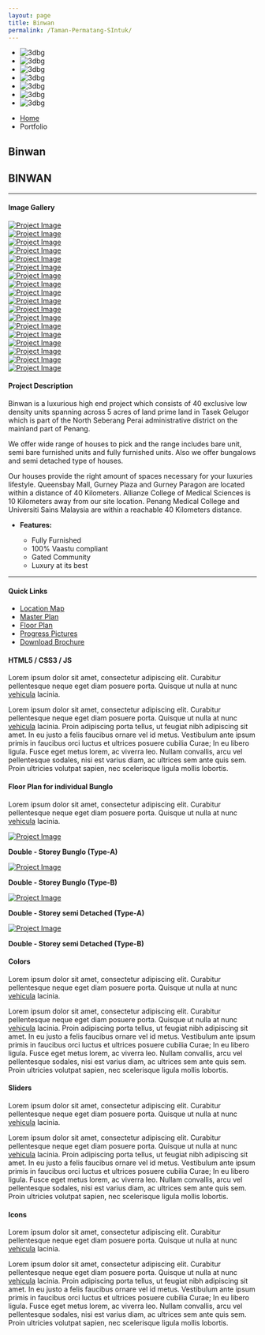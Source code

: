 ```yaml
---
layout: page
title: Binwan
permalink: /Taman-Permatang-SIntuk/
---
```


<article class="boxedcontainer">
   <!--
      #################################
       - THEMEPUNCH BANNER -
      #################################
      -->
   <div class="tp-banner-container">
      <div class="tp-banner" >
         <ul>
            <!-- SLIDE  -->
            <li data-transition="slideup" data-slotamount="7" data-masterspeed="1000" data-thumb="{{ site.baseurl }}/asset/images/slider-images/binwan-2.jpg"  data-saveperformance="on"  data-title="Parallax 3D">
               <!-- MAIN IMAGE -->
               <img src="{{ site.baseurl }}/asset/images/binwan/dummy.png"  alt="3dbg" data-lazyload="{{ site.baseurl }}/asset/images/slider-images/binwan-2.jpg" data-bgposition="center top" data-bgfit="contain" data-bgrepeat="no-repeat">
            </li>
            <!-- SLIDE  -->
            <li data-transition="slideup" data-slotamount="7" data-masterspeed="1000" data-thumb="{{ site.baseurl }}/asset/images/slider-images/binwan-1.jpg"  data-saveperformance="on"  data-title="Parallax 3D">
               <!-- MAIN IMAGE -->
               <img src="{{ site.baseurl }}/asset/images/binwan/dummy.png"  alt="3dbg" data-lazyload="{{ site.baseurl }}/asset/images/binwan/invest-in-malaysia.jpg" data-bgposition="center top" data-bgfit="contain" data-bgrepeat="no-repeat">
            </li>
            <!-- SLIDE  -->   
            <!-- SLIDE  -->
            <li data-transition="slideup" data-slotamount="7" data-masterspeed="1000" data-thumb="{{ site.baseurl }}/asset/images/slider-images/binwan-1.jpg"  data-saveperformance="on"  data-title="Parallax 3D">
               <!-- MAIN IMAGE -->
               <img src="{{ site.baseurl }}/asset/images/binwan/dummy.png"  alt="3dbg" data-lazyload="{{ site.baseurl }}/asset/images/binwan/bunglo_type_a.jpg" data-bgposition="center top" data-bgfit="contain" data-bgrepeat="no-repeat">
            </li>
            <!-- SLIDE  -->
            <li data-transition="slideup" data-slotamount="7" data-masterspeed="1000" data-thumb="{{ site.baseurl }}/asset/images/binwan/bunglo_type_a.jpg"  data-saveperformance="on"  data-title="Parallax 3D">
               <!-- MAIN IMAGE -->
               <img src="{{ site.baseurl }}/asset/images/binwan/dummy.png"  alt="3dbg" data-lazyload="{{ site.baseurl }}/asset/images/binwan/all.jpg" data-bgposition="center top" data-bgfit="contain" data-bgrepeat="no-repeat">
            </li>
            <!-- SLIDE  -->
            <li data-transition="slideup" data-slotamount="7" data-masterspeed="1000" data-thumb="{{ site.baseurl }}/asset/images/binwan/bunglo_type_a.jpg"  data-saveperformance="on"  data-title="Parallax 3D">
               <!-- MAIN IMAGE -->
               <img src="{{ site.baseurl }}/asset/images/binwan/dummy.png"  alt="3dbg" data-lazyload="{{ site.baseurl }}/asset/images/binwan/double_story_type_b.jpg" data-bgposition="center top" data-bgfit="contain" data-bgrepeat="no-repeat">
            </li>
            <!-- SLIDE  -->
            <li data-transition="slideup" data-slotamount="7" data-masterspeed="1000" data-thumb="{{ site.baseurl }}/asset/images/binwan/semi_detached_type_b.jpg"  data-saveperformance="on"  data-title="Parallax 3D">
               <!-- MAIN IMAGE -->
               <img src="{{ site.baseurl }}/asset/images/binwan/dummy.png"  alt="3dbg" data-lazyload="{{ site.baseurl }}/asset/images/binwan/semi_detached_type_a.jpg" data-bgposition="center top" data-bgfit="contain" data-bgrepeat="no-repeat">
            </li>
            <!-- SLIDE  -->
            <li data-transition="slideup" data-slotamount="7" data-masterspeed="1000" data-thumb="{{ site.baseurl }}/asset/images/slider-images/binwan-2.jpg"  data-saveperformance="on"  data-title="Parallax 3D">
               <!-- MAIN IMAGE -->
               <img src="{{ site.baseurl }}/asset/images/binwan/dummy.png"  alt="3dbg" data-lazyload="{{ site.baseurl }}/asset/images/binwan/semi_detached_type_b.jpg" data-bgposition="center top" data-bgfit="contain" data-bgrepeat="no-repeat">
            </li>
         </ul>
         <div class="tp-bannertimer"></div>
      </div>
   </div>
</article>
<section class="page-header">
   <div class="container">
      <div class="row">
         <div class="col-md-12">
            <ul class="breadcrumb">
               <li><a href="#">Home</a></li>
               <li class="active">Portfolio</li>
            </ul>
         </div>
      </div>
      <div class="row">
         <div class="col-md-12">
            <h1>Binwan</h1>
         </div>
      </div>
   </div>
</section>
<div class="container">
<div class="row">
   <div class="col-md-12">
      <div class="portfolio-title">
         <div class="row">
            <div class="portfolio-nav-all col-md-1">
               <a href='{{ site.baseurl }}portfolio' data-tooltip data-original-title="Back to Projects Page"><i class="fa fa-th"></i></a>
            </div>
            <div class="col-md-10 center">
               <h2 class="mb-none heading-primary"><strong>BINWAN</strong></h2>
            </div>
         </div>
      </div>
      <hr class="tall">
   </div>
</div>
<div class="row">
   <div class="col-md-4">
      <h4 class="center heading-primary">Image Gallery</h4>
      <div class="lightbox" data-plugin-options='{"delegate": "a", "type": "image", "gallery": {"enabled": true}, "mainClass": "mfp-with-zoom", "zoom": {"enabled": true, "duration": 300}}'>
         <div class="owl-carousel stage-margin" data-plugin-options='{"items": 1, "margin": 10, "loop": false, "nav": true, "dots": false, "stagePadding": 40}'>
            <div>
               <a class="img-thumbnail img-thumbnail-hover-icon mb-xs mr-xs" href="{{ site.baseurl }}/asset/images/binwan/house1.jpg">
               <img class="img-responsive" src="{{ site.baseurl }}/asset/images/binwan/house1.jpg" alt="Project Image">
               </a>
            </div>
            <div>
               <a class="img-thumbnail img-thumbnail-hover-icon mb-xs mr-xs" href="{{ site.baseurl }}/asset/images/binwan/house2.jpg">
               <img class="img-responsive" src="{{ site.baseurl }}/asset/images/binwan/house2.jpg" alt="Project Image">
               </a>
            </div>
            <div>
               <a class="img-thumbnail img-thumbnail-hover-icon mb-xs mr-xs" href="{{ site.baseurl }}/asset/images/binwan/house3.jpg">
               <img class="img-responsive" src="{{ site.baseurl }}/asset/images/binwan/house3.jpg" alt="Project Image">
               </a>
            </div>
            <div>
               <a class="img-thumbnail img-thumbnail-hover-icon mb-xs mr-xs" href="{{ site.baseurl }}/asset/images/binwan/house4.jpg">
               <img class="img-responsive" src="{{ site.baseurl }}/asset/images/binwan/house4.jpg" alt="Project Image">
               </a>
            </div>
            <div>
               <a class="img-thumbnail img-thumbnail-hover-icon mb-xs mr-xs" href="{{ site.baseurl }}/asset/images/binwan/house5.jpg">
               <img class="img-responsive" src="{{ site.baseurl }}/asset/images/binwan/house5.jpg" alt="Project Image">
               </a>
            </div>
            <div>
               <a class="img-thumbnail img-thumbnail-hover-icon mb-xs mr-xs" href="{{ site.baseurl }}/asset/images/binwan/house6.jpg">
               <img class="img-responsive" src="{{ site.baseurl }}/asset/images/binwan/house6.jpg" alt="Project Image">
               </a>
            </div>
            <div>
               <a class="img-thumbnail img-thumbnail-hover-icon mb-xs mr-xs" href="{{ site.baseurl }}/asset/images/binwan/house7.jpg">
               <img class="img-responsive" src="{{ site.baseurl }}/asset/images/binwan/house7.jpg" alt="Project Image">
               </a>
            </div>
            <div>
               <a class="img-thumbnail img-thumbnail-hover-icon mb-xs mr-xs" href="{{ site.baseurl }}/asset/images/binwan/house8.jpg">
               <img class="img-responsive" src="{{ site.baseurl }}/asset/images/binwan/house8.jpg" alt="Project Image">
               </a>
            </div>
            <div>
               <a class="img-thumbnail img-thumbnail-hover-icon mb-xs mr-xs" href="{{ site.baseurl }}/asset/images/binwan/house9.jpg">
               <img class="img-responsive" src="{{ site.baseurl }}/asset/images/binwan/house9.jpg" alt="Project Image">
               </a>
            </div>
            <div>
               <a class="img-thumbnail img-thumbnail-hover-icon mb-xs mr-xs" href="{{ site.baseurl }}/asset/images/binwan/house10.jpg">
               <img class="img-responsive" src="{{ site.baseurl }}/asset/images/binwan/house10.jpg" alt="Project Image">
               </a>
            </div>
            <div>
               <a class="img-thumbnail img-thumbnail-hover-icon mb-xs mr-xs" href="{{ site.baseurl }}/asset/images/binwan/house11.jpg">
               <img class="img-responsive" src="{{ site.baseurl }}/asset/images/binwan/house11.jpg" alt="Project Image">
               </a>
            </div>
            <div>
               <a class="img-thumbnail img-thumbnail-hover-icon mb-xs mr-xs" href="{{ site.baseurl }}/asset/images/binwan/house12.jpg">
               <img class="img-responsive" src="{{ site.baseurl }}/asset/images/binwan/house12.jpg" alt="Project Image">
               </a>
            </div>
            <div>
               <a class="img-thumbnail img-thumbnail-hover-icon mb-xs mr-xs" href="{{ site.baseurl }}/asset/images/binwan/house13.jpg">
               <img class="img-responsive" src="{{ site.baseurl }}/asset/images/binwan/house13.jpg" alt="Project Image">
               </a>
            </div>
            <div>
               <a class="img-thumbnail img-thumbnail-hover-icon mb-xs mr-xs" href="{{ site.baseurl }}/asset/images/binwan/house14.jpg">
               <img class="img-responsive" src="{{ site.baseurl }}/asset/images/binwan/house14.jpg" alt="Project Image">
               </a>
            </div>
            <div>
               <a class="img-thumbnail img-thumbnail-hover-icon mb-xs mr-xs" href="{{ site.baseurl }}/asset/images/binwan/house15.jpg">
               <img class="img-responsive" src="{{ site.baseurl }}/asset/images/binwan/house15.jpg" alt="Project Image">
               </a>
            </div>
            <div>
               <a class="img-thumbnail img-thumbnail-hover-icon mb-xs mr-xs" href="{{ site.baseurl }}/asset/images/binwan/house16.jpg">
               <img class="img-responsive" src="{{ site.baseurl }}/asset/images/binwan/house16.jpg" alt="Project Image">
               </a>
            </div>
            <div>
               <a class="img-thumbnail img-thumbnail-hover-icon mb-xs mr-xs" href="{{ site.baseurl }}/asset/images/binwan/house17.jpg">
               <img class="img-responsive" src="{{ site.baseurl }}/asset/images/binwan/house17.jpg" alt="Project Image">
               </a>
            </div>
            <div>
               <a class="img-thumbnail img-thumbnail-hover-icon mb-xs mr-xs" href="{{ site.baseurl }}/asset/images/binwan/house18.jpg">
               <img class="img-responsive" src="{{ site.baseurl }}/asset/images/binwan/house18.jpg" alt="Project Image">
               </a>
            </div>
         </div>
      </div>
   </div>
   <div class="col-md-8">
      <h4 class="heading-primary">Project <strong>Description</strong></h4>
      <p class="mt-xlg">Binwan is a luxurious high end project which consists of 40 exclusive low density units spanning across 5 acres of land prime land in Tasek Gelugor which is part of the North Seberang Perai administrative district on the mainland part of Penang.</p>
      <p class="mt-xlg">We offer wide range of houses to pick and the range includes bare unit, semi bare furnished units and fully furnished units. Also we offer bungalows and semi detached type of houses.</p>
      <p class="mt-xlg">Our houses provide the right amount of spaces necessary for your luxuries lifestyle.  Queensbay Mall, Gurney Plaza and Gurney Paragon are located within a distance of 40 Kilometers. Allianze College of Medical Sciences is 10 Kilometers away from our site location. Penang Medical College and Universiti Sains Malaysia are within a reachable 40 Kilometers distance.</p>
      <ul class="portfolio-details">
         <li>
            <p><strong>Features:</strong></p>
            <ul class="list list-inline list-icons">
               <li><i class="fa fa-check-circle"></i> Fully Furnished </li>
               <li><i class="fa fa-check-circle"></i> 100% Vaastu compliant</li>
               <li><i class="fa fa-check-circle"></i> Gated Community</li>
               <li><i class="fa fa-check-circle"></i> Luxury at its best</li>
            </ul>
         </li>
      </ul>
   </div>
</div>
<div class="row">
   <div class="col-md-12">
      <hr class="tall">
   </div>
</div>
<div class="container">
   <div class="row">
      <div class="col-md-12">
         <h4 class="mb-lg">Quick Links</h4>
         <div class="row">
            <div class="col-md-4">
               <div class="tabs tabs-vertical tabs-left tabs-navigation">
                  <ul class="nav nav-tabs col-sm-3">
                     <li class="active">
                        <a class="active" href="#tabsNavigation2" data-toggle="tab"><i class="fa fa-file"></i> Location Map</a>
                     </li>
                     <li>
                        <a href="#tabsNavigation3" data-toggle="tab"><i class="fa fa-google-plus"></i> Master Plan</a>
                     </li>
                     <li>
                        <a href="#tabsNavigation4" data-toggle="tab"><i class="fa fa-adjust"></i> Floor Plan</a>
                     </li>
                     <li>
                        <a href="#tabsNavigation5" data-toggle="tab"><i class="fa fa-film"></i> Progress Pictures</a>
                     </li>
                     <li>
                        <a href="#tabsNavigation6" data-toggle="tab"><i class="fa fa-user"></i> Download Brochure</a>
                     </li>
                  </ul>
               </div>
            </div>
            <div class="col-md-8">
               <div class="tab-pane tab-pane-navigation active" id="tabsNavigation2">
                  <h4>HTML5 / CSS3 / JS</h4>
                  <p>Lorem ipsum dolor sit amet, consectetur adipiscing elit. Curabitur pellentesque neque eget diam posuere porta. Quisque ut nulla at nunc <a href="#">vehicula</a> lacinia.</p>
                  <p>Lorem ipsum dolor sit amet, consectetur adipiscing elit. Curabitur pellentesque neque eget diam posuere porta. Quisque ut nulla at nunc <a href="#">vehicula</a> lacinia. Proin adipiscing porta tellus, ut feugiat nibh adipiscing sit amet. In eu justo a felis faucibus ornare vel id metus. Vestibulum ante ipsum primis in faucibus orci luctus et ultrices posuere cubilia Curae; In eu libero ligula. Fusce eget metus lorem, ac viverra leo. Nullam convallis, arcu vel pellentesque sodales, nisi est varius diam, ac ultrices sem ante quis sem. Proin ultricies volutpat sapien, nec scelerisque ligula mollis lobortis.</p>
               </div>
               <div class="tab-pane tab-pane-navigation" id="tabsNavigation3">
                  <h4 class="heading-primary">Floor Plan for individual Bunglo</h4>
                  <p>Lorem ipsum dolor sit amet, consectetur adipiscing elit. Curabitur pellentesque neque eget diam posuere porta. Quisque ut nulla at nunc <a href="#">vehicula</a> lacinia.</p>
                  <div class="row">
                     <div class="col-md-6">
                        <a class="img-thumbnail img-thumbnail-hover-icon lightbox" href="{{ site.baseurl }}/asset/images/binwan/Semi_a.jpg" data-plugin-options='{"type":"image"}'>
                        <img class="img-responsive" src="{{ site.baseurl }}/asset/images/binwan/bunglo_type_a.jpg" alt="Project Image">
                        </a>
                        <p class="heading-primary center"><strong>Double - Storey Bunglo (Type-A)</strong></p>
                     </div>
                     <div class="col-md-6">
                        <a class="img-thumbnail img-thumbnail-hover-icon lightbox" href="{{ site.baseurl }}/asset/images/binwan/double_story_type_b.jpg" data-plugin-options='{"type":"image"}'>
                        <img class="img-responsive" src="{{ site.baseurl }}/asset/images/binwan/double_story_type_b.jpg" alt="Project Image">
                        </a>
                        <p class="heading-primary center"><strong>Double - Storey Bunglo (Type-B)</strong></p>
                     </div>
                  </div>
                  <div class="row">
                     <div class="col-md-6">
                        <a class="img-thumbnail img-thumbnail-hover-icon lightbox" href="{{ site.baseurl }}/asset/images/binwan/semi_detached_type_a.jpg" data-plugin-options='{"type":"image"}'>
                        <img class="img-responsive" src="{{ site.baseurl }}/asset/images/binwan/semi_detached_type_a.jpg" alt="Project Image">
                        </a>
                        <p class="heading-primary center"><strong>Double - Storey semi Detached (Type-A)</strong></p>
                     </div>
                     <div class="col-md-6">
                        <a class="img-thumbnail img-thumbnail-hover-icon lightbox" href="{{ site.baseurl }}/asset/images/binwan/semi_detached_type_b.jpg" data-plugin-options='{"type":"image"}'>
                        <img class="img-responsive" src="{{ site.baseurl }}/asset/images/binwan/semi_detached_type_b.jpg" alt="Project Image">
                        </a>
                        <p class="heading-primary center"><strong>Double - Storey semi Detached (Type-B)</strong></p>
                     </div>
                  </div>
               </div>
               <div class="tab-pane tab-pane-navigation" id="tabsNavigation4">
                  <h4>Colors</h4>
                  <p>Lorem ipsum dolor sit amet, consectetur adipiscing elit. Curabitur pellentesque neque eget diam posuere porta. Quisque ut nulla at nunc <a href="#">vehicula</a> lacinia.</p>
                  <p>Lorem ipsum dolor sit amet, consectetur adipiscing elit. Curabitur pellentesque neque eget diam posuere porta. Quisque ut nulla at nunc <a href="#">vehicula</a> lacinia. Proin adipiscing porta tellus, ut feugiat nibh adipiscing sit amet. In eu justo a felis faucibus ornare vel id metus. Vestibulum ante ipsum primis in faucibus orci luctus et ultrices posuere cubilia Curae; In eu libero ligula. Fusce eget metus lorem, ac viverra leo. Nullam convallis, arcu vel pellentesque sodales, nisi est varius diam, ac ultrices sem ante quis sem. Proin ultricies volutpat sapien, nec scelerisque ligula mollis lobortis.</p>
               </div>
               <div class="tab-pane tab-pane-navigation" id="tabsNavigation5">
                  <h4>Sliders</h4>
                  <p>Lorem ipsum dolor sit amet, consectetur adipiscing elit. Curabitur pellentesque neque eget diam posuere porta. Quisque ut nulla at nunc <a href="#">vehicula</a> lacinia.</p>
                  <p>Lorem ipsum dolor sit amet, consectetur adipiscing elit. Curabitur pellentesque neque eget diam posuere porta. Quisque ut nulla at nunc <a href="#">vehicula</a> lacinia. Proin adipiscing porta tellus, ut feugiat nibh adipiscing sit amet. In eu justo a felis faucibus ornare vel id metus. Vestibulum ante ipsum primis in faucibus orci luctus et ultrices posuere cubilia Curae; In eu libero ligula. Fusce eget metus lorem, ac viverra leo. Nullam convallis, arcu vel pellentesque sodales, nisi est varius diam, ac ultrices sem ante quis sem. Proin ultricies volutpat sapien, nec scelerisque ligula mollis lobortis.</p>
               </div>
               <div class="tab-pane tab-pane-navigation" id="tabsNavigation6">
                  <h4>Icons</h4>
                  <p>Lorem ipsum dolor sit amet, consectetur adipiscing elit. Curabitur pellentesque neque eget diam posuere porta. Quisque ut nulla at nunc <a href="#">vehicula</a> lacinia.</p>
                  <p>Lorem ipsum dolor sit amet, consectetur adipiscing elit. Curabitur pellentesque neque eget diam posuere porta. Quisque ut nulla at nunc <a href="#">vehicula</a> lacinia. Proin adipiscing porta tellus, ut feugiat nibh adipiscing sit amet. In eu justo a felis faucibus ornare vel id metus. Vestibulum ante ipsum primis in faucibus orci luctus et ultrices posuere cubilia Curae; In eu libero ligula. Fusce eget metus lorem, ac viverra leo. Nullam convallis, arcu vel pellentesque sodales, nisi est varius diam, ac ultrices sem ante quis sem. Proin ultricies volutpat sapien, nec scelerisque ligula mollis lobortis.</p>
               </div>
            </div>
         </div>
      </div>
   </div>
</div>
